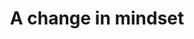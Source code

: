 ---
title: A change in mindset 
description: "<p>When you start going serverless, it’s easy to get excited and just go for it. To create meaningful services however you need to think carefully about your design and what you want to achieve.</p>
<p>It’s way to easy to end up with a multi-instance monolith with all the downsides of both approaches. During this talk we’ll explore some common pitfalls, how to avoid them and what to do instead.</p>"
speaker: Simon Aronsson
organization: Arcticbit
bio: "Founder @ Arctic Bit"
image: /images/Simon.Aronsson.png
twitter: "0x12b"
---